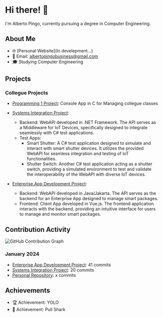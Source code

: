 # Hi there! 👋

I'm Alberto Pingo, currently pursuing a degree in Computer Engineering.

## About Me
- 🌐 [Personal Website](In develepment...)
- 📧 Email: albertopingobusiness@gmail.com
- 🎓 Studying Computer Engineering

## Projects

### Collegue Projects
- [Programming 1 Project](https://github.com/albertopingo/group_P1_CollegueClassManager): Console App in C for Managing collegue classes

- [Systems Integration Project](https://github.com/albertopingo/group_IS_IoTmiddleware):
  - Backend: WebAPI developed in .NET Framework. The API serves as a Middleware for IoT Devices, specifically designed to integrate seamlessly with C# test applications.
  - Test Apps:
    - Smart Shutter: A C# test application designed to simulate and interact with smart shutter devices. It utilizes the provided WebAPI for seamless integration and testing of IoT functionalities.
    - Shutter Switch: Another C# test application acting as a shutter switch, providing a simulated environment to test and validate the interoperability of the WebAPI with diverse IoT devices.

- [Enterprise App Development Project](https://github.com/albertopingo/group_DAE_SmartPackagesApp):
  - Backend: WebAPI developed in Java/Jakarta. The API serves as the backend for an Enterprise App designed to manage smart packages.
  - Frontend: Client App developed in Vue.js. The frontend application interacts with the backend, providing an intuitive interface for users to manage and monitor smart packages.



## Contribution Activity
![GitHub Contribution Graph](https://github-readme-stats.vercel.app/api?username=albertopingo&count_private=true&show_icons=true&theme=transparent&hide=stars,contribs)


### January 2024
- [Enterprise App Development Project](link-to-DAE-project): 41 commits
- [Systems Integration Project](link-to-IS-project): 20 commits
- [Personal Repository](link-to-personal-repo): x commits

## Achievements
- 🏆 Achievement: YOLO
- 🦈 Achievement: Pull Shark
